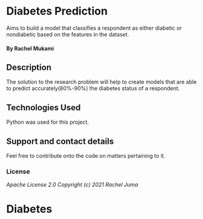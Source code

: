 # Diabetes Prediction #
 Aims to build a model that classifies a respondent as either diabetic or nondiabetic based on the features in the dataset.
#### By **Rachel Mukami**
## Description
The solution to the research problem will help to create models that are able to predict accurately(80%-90%) the diabetes status of a respondent.
## Technologies Used
Python was used for this project.
## Support and contact details
Feel free to contribute onto the code on matters pertaining to it.
### License
*Apache License 2.0 Copyright (c) 2021 Rachel Juma*
# Diabetes
